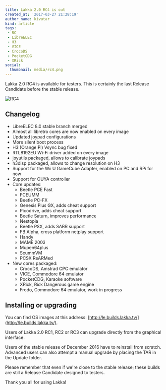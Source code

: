 ```yaml
---
title: Lakka 2.0 RC4 is out
created_at: '2017-03-27 21:28:19'
author_name: kivutar
kind: article
tags:
 - RC
 - LibreELEC
 - H3
 - VICE
 - CrocoDS
 - PocketCDG
 - XRick
social:
  thumbnail: media/rc4.png
---
```


Lakka 2.0 RC4 is available for testers. This is certainly the last Release Candidate before the stable release.

![RC4](media/rc4.png)

## Changelog

  * LibreELEC 8.0 stable branch merged
  * Almost all libretro cores are now enabled on every image
  * Updated joypad configurations
  * More silent boot process
  * H3 (Orange Pi) Vsync bug fixed
  * RTL8192EU Wi-Fi driver added on every image
  * joyutils packaged, allows to calibrate joypads
  * h3disp packaged, allows to change resolution on H3
  * Support for the Wii U GameCube Adapter, enabled on PC and RPi for now
  * Support for OUYA controller
  * Core updates:
    * Beetle PCE Fast
    * FCEUMM
    * Beetle PC-FX
	* Genesis Plus GX, adds cheat support
	* Picodrive, adds cheat support
	* Beetle Saturn, improves performance
	* Nestopia
	* Beetle PSX, adds SABR support
	* FB Alpha, cross platform netplay support
	* Handy
	* MAME 2003
	* Mupen64plus
	* ScummVM
	* PCSX ReARMed
  * New cores packaged:
    * CrocoDS, Amstrad CPC emulator
    * VICE, Commodore 64 emulator
    * PocketCDG, Karaoke software
    * XRick, Rick Dangerous game engine
    * Frodo, Commodore 64 emulator, work in progress

## Installing or upgrading

You can find OS images at this address: [http://le.builds.lakka.tv/](http://le.builds.lakka.tv/).

Users of Lakka 2.0 RC1, RC2 or RC3 can upgrade directly from the graphical interface.

Users of the stable release of December 2016 have to reinstall from scratch. Advanced users can also attempt a manual upgrade by placing the TAR in the Update folder.

Please remember that even if we're close to the stable release; these builds are still a Release Candidate designed to testers.

Thank you all for using Lakka!
